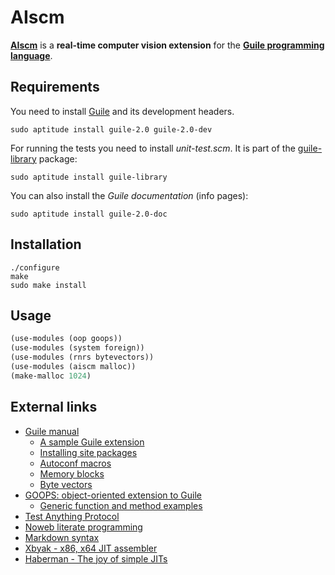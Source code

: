 AIscm
=====

[**AIscm**][1] is a **real-time computer vision extension** for the
[**Guile programming language**][2].

Requirements
------------

You need to install [Guile][2] and its development headers.

```Shell
sudo aptitude install guile-2.0 guile-2.0-dev
```

For running the tests you need to install *unit-test.scm*. It is part of the
[guile-library][3] package:

```Shell
sudo aptitude install guile-library
```

You can also install the *Guile documentation* (info pages):

```Shell
sudo aptitude install guile-2.0-doc
```

Installation
------------

```Shell
./configure
make
sudo make install
```

Usage
-----

```Scheme
(use-modules (oop goops))
(use-modules (system foreign))
(use-modules (rnrs bytevectors))
(use-modules (aiscm malloc))
(make-malloc 1024)
```

External links
--------------

* [Guile manual](http://www.gnu.org/software/guile/manual/)
    * [A sample Guile extension](http://www.gnu.org/software/guile/manual/html\_node/A-Sample-Guile-Extension.html)
    * [Installing site packages](http://www.gnu.org/software/guile/manual/html\_node/Installing-Site-Packages.html)
    * [Autoconf macros](https://www.gnu.org/software/guile/docs/docs-1.8/guile-ref/Autoconf-Macros.htm)
    * [Memory blocks](http://www.gnu.org/software/guile/manual/html\_node/Memory-Blocks.html)
    * [Byte vectors](http://www.gnu.org/software/guile/manual/html_node/Bytevectors.html)
* [GOOPS: object-oriented extension to Guile](https://www.gnu.org/software/goops/)
    * [Generic function and method examples](http://www.gnu.org/software/guile/manual/html_node/Generic-Function-and-Method-Examples.html)
* [Test Anything Protocol](https://en.wikipedia.org/wiki/Test\_Anything\_Protocol)
* [Noweb literate programming](http://www.cs.tufts.edu/~nr/noweb/)
* [Markdown syntax](http://daringfireball.net/projects/markdown/syntax)
* [Xbyak - x86, x64 JIT assembler](http://homepage1.nifty.com/herumi/soft/xbyak_e.html)
* [Haberman - The joy of simple JITs](http://blog.reverberate.org/2012/12/hello-jit-world-joy-of-simple-jits.html)

[1]: https://github.com/wedesoft/aiscm "AIscm"
[2]: http://www.gnu.org/software/guile/ "Guile"
[3]: http://www.nongnu.org/guile-lib/
